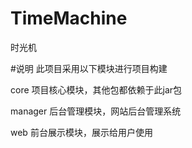 # TimeMachine
时光机

#说明
此项目采用以下模块进行项目构建

core
项目核心模块，其他包都依赖于此jar包

manager
后台管理模块，网站后台管理系统

web
前台展示模块，展示给用户使用
